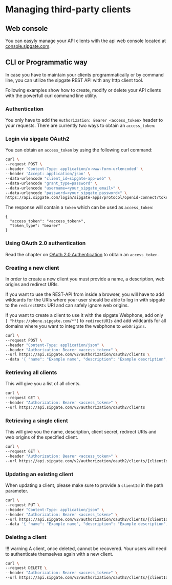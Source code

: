 # Managing third-party clients

## Web console

You can easyly manage your API clients with the api web console located at [console.sipgate.com](https://console.sipgate.com).

## CLI or Programmatic way

In case you have to maintain your clients programmatically or by command line, you can utilize the sipgate REST API with any http client tool.

Following examples show how to create, modify or delete your API clients with the powerfull curl command line utility.

### Authentication

You only have to add the `Authorization: Bearer <access_token>` header to your requests.
There are currently two ways to obtain an `access_token`:

### Login via sipgate OAuth2
 
You can obtain an `access_token` by using the following curl command:

```bash
curl \
--request POST \
--header 'Content-Type: application/x-www-form-urlencoded' \
--header 'Accept: application/json' \
--data-urlencode "client_id=sipgate-app-web" \
--data-urlencode "grant_type=password" \
--data-urlencode "username=<your_sipgate_email>" \
--data-urlencode "password=<your_sipgate_password>" \
https://api.sipgate.com/login/sipgate-apps/protocol/openid-connect/token
```

The response will contain a `token` which can be used as `access_token`:
```
{
  "access_token": "<access_token>",
  "token_type": "bearer"
}
```

### Using OAuth 2.0 authentication

Read the chapter on [OAuth 2.0 Authentication](authentication#oauth2) to obtain an `access_token`.



### Creating a new client

In order to create a new client you must provide a name, a description, web origins and redirect URIs.

If you want to use the REST-API from inside a browser, you will have to add wildcards for the URIs where your user should be able to log in with sipgate to the `redirectURIs` URI and can safely ignore web origins.

If you want to create a client to use it with the sipgate Webphone, add only `[ "https://phone.sipgate.com/*"]` to `redirectURIs` and add wildcards for all domains where you want to integrate the webphone to `webOrigins`.

```bash
curl \
--request POST \
--header "Content-Type: application/json" \
--header "Authorization: Bearer <access_token>" \
--url https://api.sipgate.com/v2/authorization/oauth2/clients \
--data '{ "name": "Example name", "description": "Example description", "redirectUris": [ "https://*.example.com/*" ], "webOrigins": [ "https://*.example.com" ]}' 
```

### Retrieving all clients

This will give you a list of all clients.

```bash
curl \
--request GET \
--header "Authorization: Bearer <access_token>" \
--url https://api.sipgate.com/v2/authorization/oauth2/clients
```

### Retrieving a single client

This will give you the name, description, client secret, redirect URIs and web origins of the specified client.

```bash
curl \
--request GET \
--header "Authorization: Bearer <access_token>" \
--url https://api.sipgate.com/v2/authorization/oauth2/clients/{clientId}
```

### Updating an existing client

When updating a client, please make sure to provide a `clientId` in the path parameter.

```bash
curl \
--request PUT \
--header "Content-Type: application/json" \
--header "Authorization: Bearer <access_token>" \
--url https://api.sipgate.com/v2/authorization/oauth2/clients/{clientId} \
--data '{ "name": "Example name", "description": "Example description", "redirectUris": [ "https://*.example.com/*" ], "webOrigins": [ "https://*.example.com" ]}'
```

### Deleting a client

!!! warning
    A client, once deleted, cannot be recovered. Your users will need to authenticate themselves again with a new client.

```bash
curl \
--request DELETE \
--header "Authorization: Bearer <access_token>" \
--url https://api.sipgate.com/v2/authorization/oauth2/clients/{clientId}
```

